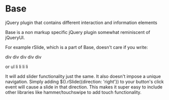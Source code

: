 # Base
jQuery plugin that contains different interaction and information elements

Base is a non markup specific jQuery plugin somewhat reminiscent of jQueryUI.

For example rSlide, which is a part of Base, doesn't care if you write:

div
  div
  div
  div
div


or
ul
  li
  li
  li
li

It will add slider functionality just the same. It also doesn't impose a unique navigation. 
Simply adding $().rSlide({direction: 'right'}) to your button's click event will cause a slide in that direction.
This makes it super easy to include other libraries like hammer/touchswipe to add touch functionality.
